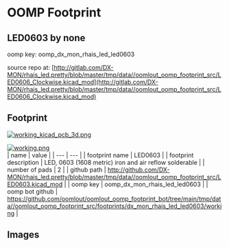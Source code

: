 # OOMP Footprint  
## LED0603  by none  
  
oomp key: oomp_dx_mon_rhais_led_led0603  
  
source repo at: [http://gitlab.com/DX-MON/rhais_led.pretty/blob/master/tmp/data//oomlout_oomp_footprint_src/LED0606_Clockwise.kicad_mod](http://gitlab.com/DX-MON/rhais_led.pretty/blob/master/tmp/data//oomlout_oomp_footprint_src/LED0606_Clockwise.kicad_mod)  
## Footprint  
  
[![working_kicad_pcb_3d.png](working_kicad_pcb_3d_600.png)](working_kicad_pcb_3d.png)  
  
[![working.png](working_600.png)](working.png)  
| name | value | 
| --- | --- | 
| footprint name | LED0603 | 
| footprint description | LED, 0603 (1608 metric) iron and air reflow solderable | 
| number of pads | 2 | 
| github path | http://github.com/DX-MON/rhais_led.pretty/blob/master/tmp/data//oomlout_oomp_footprint_src/LED0603.kicad_mod | 
| oomp key | oomp_dx_mon_rhais_led_led0603 | 
| oomp bot github | https://github.com/oomlout/oomlout_oomp_footprint_bot/tree/main/tmp/data//oomlout_oomp_footprint_src/footprints/dx_mon_rhais_led_led0603/working | 
## Images  
